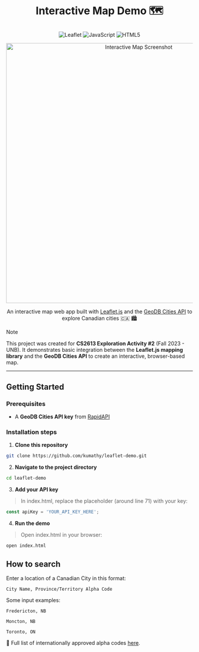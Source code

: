# <p align="center">Interactive Map Demo 🗺️</p>

<p align="center">
  <img alt="Leaflet" src="https://img.shields.io/badge/Leaflet-199900?style=for-the-badge&logo=leaflet&logoColor=white">
  <img alt="JavaScript" src="https://img.shields.io/badge/JavaScript-F7DF1E?style=for-the-badge&logo=javascript&logoColor=black">
  <img alt="HTML5" src="https://img.shields.io/badge/HTML5-E34F26?style=for-the-badge&logo=html5&logoColor=white">
</p>

<p align="center">
  <img src="https://github.com/CS2613-FA23/explorationactivity2-anh-tran2106/assets/84007510/d6c51aa4-ddf5-410d-b6fd-b3a48b3faf29" alt="Interactive Map Screenshot" width="700"/>
</p>

<p align="center">An interactive map web app built with 
  <a href="https://leafletjs.com/">Leaflet.js</a> and the 
  <a href="https://rapidapi.com/wirefreethought/api/geodb-cities">GeoDB Cities API</a> to explore Canadian cities 🇨🇦 🏙️
</p>

> [!NOTE]
> This project was created for **CS2613 Exploration Activity #2** (Fall 2023 - UNB). It demonstrates basic integration between the **Leaflet.js mapping library** and the **GeoDB Cities API** to create an interactive, browser-based map.

---

## Getting Started

### Prerequisites
- A **GeoDB Cities API key** from [RapidAPI](https://rapidapi.com/wirefreethought/api/geodb-cities)

### Installation steps

1. **Clone this repository**
```bash
git clone https://github.com/kumathy/leaflet-demo.git
```

2. **Navigate to the project directory**
```bash
cd leaflet-demo
```

3. **Add your API key**

> In index.html, replace the placeholder (around line 71) with your key:
```js
const apiKey = 'YOUR_API_KEY_HERE';
```

4. **Run the demo**

> Open index.html in your browser:
```bash
open index.html
```

## How to search
Enter a location of a Canadian City in this format:
```
City Name, Province/Territory Alpha Code
```

Some input examples:
```
Fredericton, NB
```
```
Moncton, NB
```
```
Toronto, ON
```

📘 Full list of internationally approved alpha codes [here](https://www12.statcan.gc.ca/census-recensement/2021/ref/dict/tab/index-eng.cfm?ID=t1_8).

